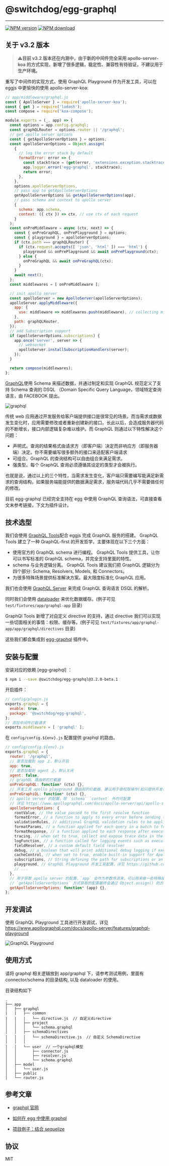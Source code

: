 # @switchdog/egg-graphql
---
[![NPM version][npm-image]][npm-url]
[![NPM download][download-image]][download-url]

[npm-image]: https://img.shields.io/npm/v/@switchdog/egg-graphql.svg?style=flat-square
[npm-url]: https://npmjs.org/package/@switchdog/egg-graphql
[download-image]: https://img.shields.io/npm/dm/@switchdog/egg-graphql.svg?style=flat-square
[download-url]: https://npmjs.org/package/@switchdog/egg-graphql

## 关于 v3.2 版本

> **⚠️目前 v3.2 版本还在内测中，由于新的中间件完全采用 apollo-server-koa 的方式实现，新增了很多逻辑，稳定性、兼容性有待验证，不建议用于生产环境。**

重写了中间件的实现方式，使用 GraphQL Playground 作为开发工具，可以在 eggjs 中更愉快的使用 apollo-server-koa:

```js
// app/middleware/graphql.js
const { ApolloServer } = require('apollo-server-koa');
const { get } = require('lodash');
const compose = require('koa-compose');

module.exports = (_, app) => {
  const options = app.config.graphql;
  const graphQLRouter = options.router || '/graphql';
  // get apollo server options
  const { getApolloServerOptions } = options;
  const apolloServerOptions = Object.assign(
    {
      // log the error stack by default
      formatError: error => {
        const stacktrace = (get(error, 'extensions.exception.stacktrace') || []).join('\n');
        app.logger.error('egg-graphql', stacktrace);
        return error;
      },
    },
    options.apolloServerOptions,
    // pass app to getApolloServerOptions
    getApolloServerOptions && getApolloServerOptions(app),
    // pass schema and context to apollo server
    {
      schema: app.schema,
      context: ({ ctx }) => ctx, // use ctx of each request
    }
  );
  const onPreMiddleware = async (ctx, next) => {
    const { onPreGraphQL, onPrePlayground } = options;
    const { playground } = apolloServerOptions;
    if (ctx.path === graphQLRouter) {
      if (ctx.request.accepts([ 'json', 'html' ]) === 'html') {
        playground && onPrePlayground && await onPrePlayground(ctx);
      } else {
        onPreGraphQL && await onPreGraphQL(ctx);
      }
    }
    await next();
  };
  const middlewares = [ onPreMiddleware ];

  // init apollo server
  const apolloServer = new ApolloServer(apolloServerOptions);
  apolloServer.applyMiddleware({
    app: {
      use: middleware => middlewares.push(middleware), // collecting middlewares
    },
    path: graphQLRouter,
  });
  // add Subscription support
  if (apolloServerOptions.subscriptions) {
    app.once('server', server => {
      // websocket
      apolloServer.installSubscriptionHandlers(server);
    });
  }

  return compose(middlewares);
};
```

[GraphQL](http://facebook.github.io/graphql/)使用 Schema 来描述数据，并通过制定和实现 GraphQL 规范定义了支持 Schema 查询的 DSQL （Domain Specific Query Language，领域特定查询语言，由 FACEBOOK 提出。

![graphql](http://upload-images.jianshu.io/upload_images/551828-8d055caea7562605.png?imageMogr2/auto-orient/strip%7CimageView2/2/w/1240)

传统 web 应用通过开发服务给客户端提供接口是很常见的场景。而当需求或数据发生变化时，应用需要修改或者重新创建新的接口。长此以后，会造成服务器代码的不断增长，接口内部逻辑复杂难以维护。而 GraphQL 则通过以下特性解决这个问题：

- 声明式。查询的结果格式由请求方（即客户端）决定而非响应方（即服务器端）决定。你不需要编写很多额外的接口来适配客户端请求
- 可组合。GraphQL 的查询结构可以自由组合来满足需求。
- 强类型。每个 GraphQL 查询必须遵循其设定的类型才会被执行。

也就是说，通过以上的三个特性，当需求发生变化，客户端只需要编写能满足新需求的查询结构，如果服务端能提供的数据满足需求，服务端代码几乎不需要做任何的修改。

目前 egg-graphql 已经完全支持在 egg 中使用 GraphQL 查询语法，可直接查看文末参考链接，下文为插件设计。

## 技术选型

我们会使用 [GraphQL Tools](http://dev.apollodata.com/tools/graphql-tools/index.html)配合 eggjs 完成 GraphQL 服务的搭建。 GraphQL Tools 建立了一种 GraphQL-first 的开发哲学，主要体现在以下三个方面：

- 使用官方的 GraphQL schema 进行编程。 GraphQL Tools 提供工具，让你可以书写标准的 GraphQL schema，并完全支持里面的特性。
- schema 与业务逻辑分离。 GraphQL Tools 建议我们把 GraphQL 逻辑分为四个部分: Schema, Resolvers, Models, 和 Connectors。
- 为很多特殊场景提供标准解决方案。最大限度标准化 GraphQL 应用。

我们也会使用 [GraphQL Server](http://dev.apollodata.com/tools/graphql-server/index.html) 来完成 GraphQL 查询语言 DSQL 的解析。

同时我们会使用 [dataloader](https://github.com/facebook/dataloader) 来优化数据缓存。(例子可见 `test/fixtures/app/graphql-app` 目录)

GraphQl Tools 新增了对自定义 directive 的支持，通过 directive 我们可以实现一些切面相关的事情：权限、缓存等。(例子可见 `test/fixtures/app/graphql-app/app/graphql/directives` 目录)

这些我们都会集成到 [egg-graphql](https://github.com/Carrotzpc/egg-graphql) 插件中。

## 安装与配置

安装对应的依赖 [egg-graphql] ：

```bash
$ npm i --save @switchdog/egg-graphql@3.2.0-beta.1
```

开启插件：

```js
// config/plugin.js
exports.graphql = {
  enable: true,
  package: '@switchdog/egg-graphql',
};
// 添加中间件拦截请求
exports.middleware = [ 'graphql' ];
```

在 `config/config.${env}.js` 配置提供 graphql 的路由。

```js
// config/config.${env}.js
exports.graphql = {
  router: '/graphql',
  // 是否加载到 app 上，默认开启
  app: true,
  // 是否加载到 agent 上，默认关闭
  agent: false,
  // graphQL 路由前的拦截器
  onPreGraphQL: function* (ctx) {},
  // 开发工具 apollo playground 路由前的拦截器，建议用于做权限操作(如只提供开发者使用)
  onPreGraphiQL: function* (ctx) {},
  // apollo server 的配置，除 `schema` `context` 外均可配置
  // 详见 https://www.apollographql.com/docs/apollo-server/api/apollo-server
  apolloServerOptions: {
    rootValue, // the value passed to the first resolve function
    formatError, // a function to apply to every error before sending the response to clients
    validationRules, // additional GraphQL validation rules to be applied to client-specified queries
    formatParams, // a function applied for each query in a batch to format parameters before execution
    formatResponse, // a function applied to each response after execution
    tracing, // when set to true, collect and expose trace data in the Apollo Tracing format
    logFunction, // a function called for logging events such as execution times
    fieldResolver, // a custom default field resolver
    debug, // a boolean that will print additional debug logging if execution errors occur
    cacheControl, // when set to true, enable built-in support for Apollo Cache Control
    subscriptions, // String defining the path for subscriptions or an Object to customize the subscriptions server. Set to false to disable subscriptions
    playground, // GraphQL Playground 开发工具配置，详见 https://github.com/prisma/graphql-playground#usage
    // ...
  },
  // 用于获取 apollo server 的配置，`app` 会作为参数传进来，可以用来做一些特殊操作，例如 `formatError` 时利用 `app.logger` 打印错误日志
  // `getApolloServerOptions` 方式获取的配置最终会通过 Object.assign() 的方式 merge 到 apolloServerOptions 上
  getApolloServerOptions: function* (app) {},
};
```
## 开发调试

使用 GraphQL Playground 工具进行开发调试，详见 https://www.apollographql.com/docs/apollo-server/features/graphql-playground

<img alt="GraphQL Playground" src="https://raw.githubusercontent.com/apollographql/apollo-server/HEAD/docs/source/images/graphql-playground.png">

## 使用方式

请将 graphql 相关逻辑放到 app/graphql 下，请参考测试用例，里面有 connector/schema 的目录结构, 以及 dataloader 的使用。

目录结构如下

```
.
├── app
│   ├── graphql
|   |   ├── common
|   |   |   └── directive.js  // 自定义directive
│   │   ├── project
│   │   │   └── schema.graphql
│   │   ├── schemaDirectives
│   │   │   └── schemaDirective.js  // 自定义 SchemaDirective
│   │   │ 
│   │   └── user  // 一个graphql模型
│   │       ├── connector.js
│   │       ├── resolver.js
│   │       └── schema.graphql
│   ├── model
│   │   └── user.js
│   ├── public
│   └── router.js

```

## 参考文章

- [graphql 官网](http://facebook.github.io/graphql)

- [如何在 egg 中使用 graphql](https://zhuanlan.zhihu.com/p/30604868)

- [项目例子：结合 sequelize](https://github.com/freebyron/egg-graphql-boilerplate)

## 协议

MIT
